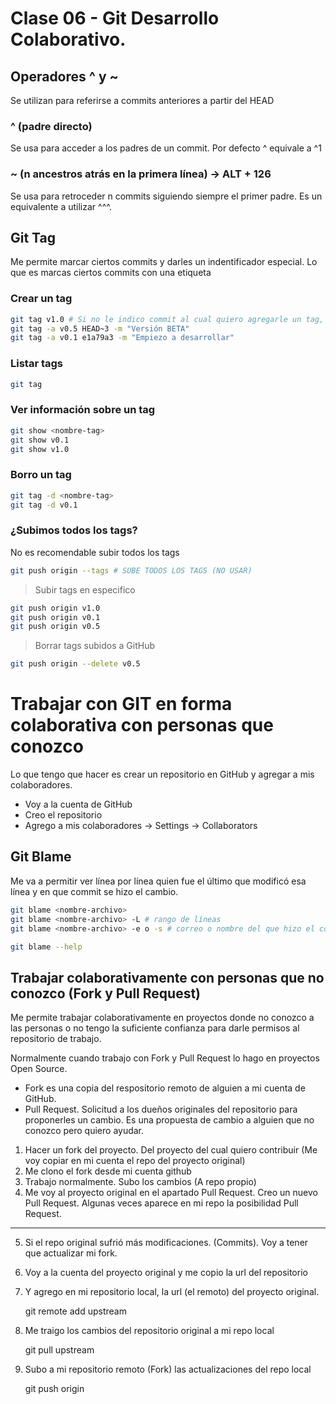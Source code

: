 # Clase 06 - Git Desarrollo Colaborativo.

## Operadores ^ y ~
Se utilizan para referirse a commits anteriores a partir del HEAD

### ^ (padre directo)
Se usa para acceder a los padres de un commit. Por defecto ^ equivale a ^1

### ~ (n ancestros atrás en la primera línea) -> ALT + 126
Se usa para retroceder n commits siguiendo siempre el primer padre. Es un equivalente a utilizar ^^^.

## Git Tag
Me permite marcar ciertos commits y darles un indentificador especial. Lo que es marcas ciertos commits con una etiqueta


### Crear un tag

```sh
git tag v1.0 # Si no le indico commit al cual quiero agregarle un tag, me lo coloca en el último.
git tag -a v0.5 HEAD~3 -m "Versión BETA"
git tag -a v0.1 e1a79a3 -m "Empiezo a desarrollar"
```

### Listar tags

```sh
git tag
```

### Ver información sobre un tag

```sh
git show <nombre-tag>
git show v0.1
git show v1.0
```

### Borro un tag

```sh
git tag -d <nombre-tag>
git tag -d v0.1
```

### ¿Subimos todos los tags?
No es recomendable subir todos los tags

```sh
git push origin --tags # SUBE TODOS LOS TAGS (NO USAR)
```

> Subir tags en especifico

```sh
git push origin v1.0
git push origin v0.1
git push origin v0.5
```

> Borrar tags subidos a GitHub

```sh
git push origin --delete v0.5
```

# Trabajar con GIT en forma colaborativa con personas que conozco
Lo que tengo que hacer es crear un repositorio en GitHub y agregar a mis colaboradores.

* Voy a la cuenta de GitHub 
* Creo el repositorio
* Agrego a mis colaboradores -> Settings -> Collaborators

## Git Blame
Me va a permitir ver línea por línea quien fue el último que modificó esa línea y en que commit se hizo el cambio.

```sh
git blame <nombre-archivo>
git blame <nombre-archivo> -L # rango de líneas
git blame <nombre-archivo> -e o -s # correo o nombre del que hizo el commit
```

```sh
git blame --help
```

## Trabajar colaborativamente con personas que no conozco (Fork y Pull Request)

Me permite trabajar colaborativamente en proyectos donde no conozco a las personas o no tengo la suficiente confianza para darle permisos al repositorio de trabajo. 

Normalmente cuando trabajo con Fork y Pull Request lo hago en proyectos Open Source.

* Fork es una copia del respositorio remoto de alguien a mi cuenta de GitHub.
* Pull Request. Solicitud  a los dueños originales del repositorio para proponerles un cambio. Es una propuesta de cambio a alguien que no conozco pero quiero ayudar.

1. Hacer un fork del proyecto. Del proyecto del cual quiero contribuir (Me voy copiar en mi cuenta el repo del proyecto original)
2. Me clono el fork desde mi cuenta github
3. Trabajo normalmente. Subo los cambios (A repo propio)
4. Me voy al proyecto original en el apartado Pull Request. Creo un nuevo Pull Request. Algunas veces aparece en mi repo la posibilidad Pull Request.
---
5. Si el repo original sufrió más modificaciones. (Commits). Voy a tener que actualizar mi fork.
6. Voy a la cuenta del proyecto original y me copio la url del repositorio
7. Y agrego en mi repositorio local, la url (el remoto) del proyecto original.

    git remote add upstream <URL-repositorio-original>

8. Me traigo los cambios del repositorio original a mi repo local

    git pull upstream <rama-que-quiero-actualizar>

9. Subo a mi repositorio remoto (Fork) las actualizaciones del repo local

    git push origin <rama-a-actualizar>

